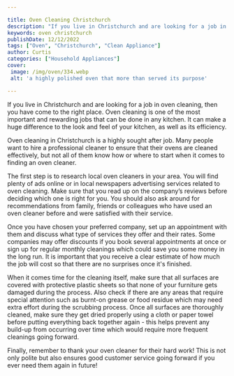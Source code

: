 ```yaml
---

title: Oven Cleaning Christchurch
description: "If you live in Christchurch and are looking for a job in oven cleaning, then you have come to the right place. Oven cleaning is on...take a moment to check it out "
keywords: oven christchurch
publishDate: 12/12/2022
tags: ["Oven", "Christchurch", "Clean Appliance"]
author: Curtis
categories: ["Household Appliances"]
cover: 
 image: /img/oven/334.webp
 alt: 'a highly polished oven that more than served its purpose'

---
```


If you live in Christchurch and are looking for a job in oven cleaning, then you have come to the right place. Oven cleaning is one of the most important and rewarding jobs that can be done in any kitchen. It can make a huge difference to the look and feel of your kitchen, as well as its efficiency.

Oven cleaning in Christchurch is a highly sought after job. Many people want to hire a professional cleaner to ensure that their ovens are cleaned effectively, but not all of them know how or where to start when it comes to finding an oven cleaner. 

The first step is to research local oven cleaners in your area. You will find plenty of ads online or in local newspapers advertising services related to oven cleaning. Make sure that you read up on the company’s reviews before deciding which one is right for you. You should also ask around for recommendations from family, friends or colleagues who have used an oven cleaner before and were satisfied with their service. 

Once you have chosen your preferred company, set up an appointment with them and discuss what type of services they offer and their rates. Some companies may offer discounts if you book several appointments at once or sign up for regular monthly cleanings which could save you some money in the long run. It is important that you receive a clear estimate of how much the job will cost so that there are no surprises once it's finished. 

When it comes time for the cleaning itself, make sure that all surfaces are covered with protective plastic sheets so that none of your furniture gets damaged during the process. Also check if there are any areas that require special attention such as burnt-on grease or food residue which may need extra effort during the scrubbing process. Once all surfaces are thoroughly cleaned, make sure they get dried properly using a cloth or paper towel before putting everything back together again - this helps prevent any build-up from occurring over time which would require more frequent cleanings going forward. 

 Finally, remember to thank your oven cleaner for their hard work! This is not only polite but also ensures good customer service going forward if you ever need them again in future!

